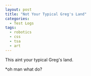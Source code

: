 ```yaml
---
layout: post
title: "Not Your Typical Greg's Land"
categories:
  - Test Logs
tags:
  - robotics
  - css
  - tsa
  - art
---
```


This aint your typical Greg's land.

*oh man what do?
